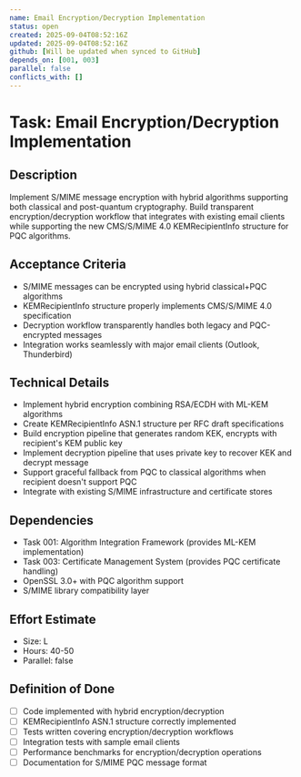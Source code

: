 ```yaml
---
name: Email Encryption/Decryption Implementation
status: open
created: 2025-09-04T08:52:16Z
updated: 2025-09-04T08:52:16Z
github: [Will be updated when synced to GitHub]
depends_on: [001, 003]
parallel: false
conflicts_with: []
---
```


# Task: Email Encryption/Decryption Implementation

## Description
Implement S/MIME message encryption with hybrid algorithms supporting both classical and post-quantum cryptography. Build transparent encryption/decryption workflow that integrates with existing email clients while supporting the new CMS/S/MIME 4.0 KEMRecipientInfo structure for PQC algorithms.

## Acceptance Criteria
- S/MIME messages can be encrypted using hybrid classical+PQC algorithms
- KEMRecipientInfo structure properly implements CMS/S/MIME 4.0 specification
- Decryption workflow transparently handles both legacy and PQC-encrypted messages
- Integration works seamlessly with major email clients (Outlook, Thunderbird)

## Technical Details
- Implement hybrid encryption combining RSA/ECDH with ML-KEM algorithms
- Create KEMRecipientInfo ASN.1 structure per RFC draft specifications
- Build encryption pipeline that generates random KEK, encrypts with recipient's KEM public key
- Implement decryption pipeline that uses private key to recover KEK and decrypt message
- Support graceful fallback from PQC to classical algorithms when recipient doesn't support PQC
- Integrate with existing S/MIME infrastructure and certificate stores

## Dependencies
- Task 001: Algorithm Integration Framework (provides ML-KEM implementation)
- Task 003: Certificate Management System (provides PQC certificate handling)
- OpenSSL 3.0+ with PQC algorithm support
- S/MIME library compatibility layer

## Effort Estimate
- Size: L
- Hours: 40-50
- Parallel: false

## Definition of Done
- [ ] Code implemented with hybrid encryption/decryption
- [ ] KEMRecipientInfo ASN.1 structure correctly implemented
- [ ] Tests written covering encryption/decryption workflows
- [ ] Integration tests with sample email clients
- [ ] Performance benchmarks for encryption/decryption operations
- [ ] Documentation for S/MIME PQC message format